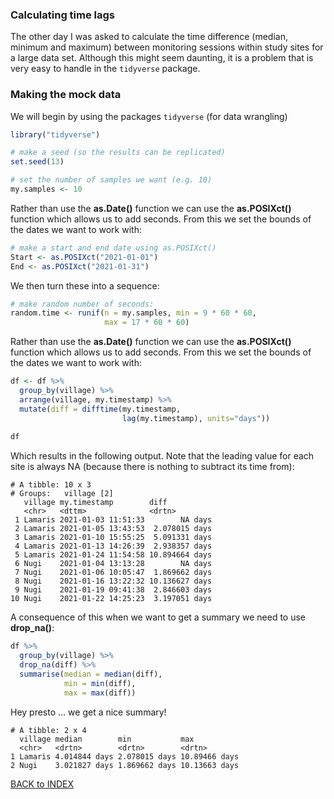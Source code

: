 ### Calculating time lags
The other day I was asked to calculate the time difference (median, minimum and maximum) between monitoring sessions within study sites for a large data set. 
Although this might seem daunting, it is a problem that is very easy to handle in the `tidyverse` package.

### Making the mock data
We will begin by using the packages `tidyverse` (for data wrangling)

```r
library("tidyverse")

# make a seed (so the results can be replicated)
set.seed(13)

# set the number of samples we want (e.g. 10)
my.samples <- 10
```
Rather than use the **as.Date()** function we can use the **as.POSIXct()** function which allows us to add seconds. From this we set the bounds of the dates we want to work with:

```r
# make a start and end date using as.POSIXct()
Start <- as.POSIXct("2021-01-01")
End <- as.POSIXct("2021-01-31")
```

We then turn these into a sequence:

```r
# make random number of seconds:
random.time <- runif(n = my.samples, min = 9 * 60 * 60, 
                     max = 17 * 60 * 60)
```   

Rather than use the **as.Date()** function we can use the **as.POSIXct()** function which allows us to add seconds. From this we set the bounds of the dates we want to work with:

```r
df <- df %>%
  group_by(village) %>%
  arrange(village, my.timestamp) %>%
  mutate(diff = difftime(my.timestamp, 
                         lag(my.timestamp), units="days"))
                         
df
```      
Which results in the following output. Note that the leading value for each site is always NA (because there is nothing to subtract its time from):

```
# A tibble: 10 x 3
# Groups:   village [2]
   village my.timestamp        diff          
   <chr>   <dttm>              <drtn>        
 1 Lamaris 2021-01-03 11:51:33        NA days
 2 Lamaris 2021-01-05 13:43:53  2.078015 days
 3 Lamaris 2021-01-10 15:55:25  5.091331 days
 4 Lamaris 2021-01-13 14:26:39  2.938357 days
 5 Lamaris 2021-01-24 11:54:58 10.894664 days
 6 Nugi    2021-01-04 13:13:28        NA days
 7 Nugi    2021-01-06 10:05:47  1.869662 days
 8 Nugi    2021-01-16 13:22:32 10.136627 days
 9 Nugi    2021-01-19 09:41:38  2.846603 days
10 Nugi    2021-01-22 14:25:23  3.197051 days
```
 A consequence of this when we want to get a summary we need to use **drop_na()**:
  
```r
df %>%
  group_by(village) %>%
  drop_na(diff) %>%
  summarise(median = median(diff), 
            min = min(diff), 
            max = max(diff))
```

Hey presto ... we get a nice summary!

```
# A tibble: 2 x 4
  village median        min           max          
  <chr>   <drtn>        <drtn>        <drtn>       
1 Lamaris 4.014844 days 2.078015 days 10.89466 days
2 Nugi    3.021827 days 1.869662 days 10.13663 days
```
[BACK to INDEX](index.md)
